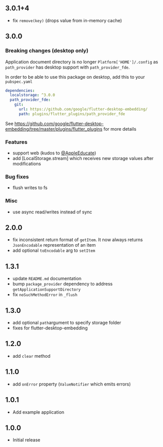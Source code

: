 ## 3.0.1+4

- fix `remove(key)` (drops value from in-memory cache)

## 3.0.0

### Breaking changes (desktop only)

Application document directory is no longer `Platform['HOME']/.config` as `path_provider` has desktop support with `path_provider_fde`.

In order to be able to use this package on desktop, add this to your `pubspec.yaml`

```pubspec.yaml
dependencies:
  localstorage: ^3.0.0
  path_provider_fde:
    git:
      url: https://github.com/google/flutter-desktop-embedding/
      path: plugins/flutter_plugins/path_provider_fde
```

See https://github.com/google/flutter-desktop-embedding/tree/master/plugins/flutter_plugins for more details

### Features

- support web (kudos to [@AppleEducate](https://github.com/AppleEducate))
- add [LocalStorage.stream] which receives new storage values after modifications

### Bug fixes

- flush writes to fs

### Misc

- use async read/writes instead of sync

## 2.0.0

- fix inconsistent return format of `getItem`. It now always returns `JsonEncodable` representation of an item
- add optional `toEncodable` arg to `setItem`

## 1.3.1

- update `README.md` documentation
- bump `package_provider` dependency to address `getApplicationSupportDirectory`
- fix `noSuchMethodError` in `_flush`

## 1.3.0

- add optional `path`argument to specify storage folder
- fixes for flutter-desktop-embedding

## 1.2.0

- add `clear` method

## 1.1.0

- add `onError` property (`ValueNotifier` which emits errors)

## 1.0.1

- Add example application

## 1.0.0

- Initial release
